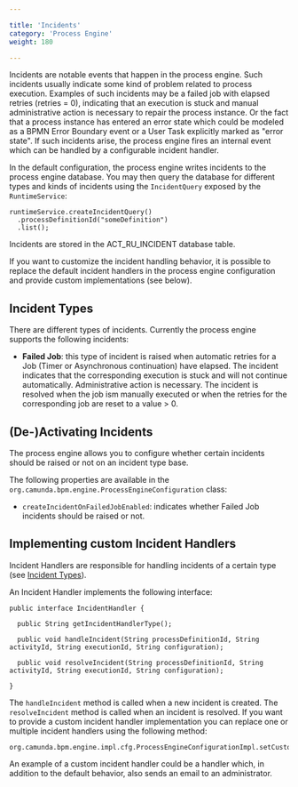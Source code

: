 ```yaml
---

title: 'Incidents'
category: 'Process Engine'
weight: 180

---
```


Incidents are notable events that happen in the process engine. Such incidents usually indicate some kind of problem related to process execution. Examples of such incidents may be a failed job with elapsed retries (retries = 0), indicating that an execution is stuck and manual administrative action is necessary to repair the process instance. Or the fact that a process instance has entered an error state which could be modeled as a BPMN Error Boundary event or a User Task explicitly marked as "error state". If such incidents arise, the process engine fires an internal event which can be handled by a configurable incident handler.

In the default configuration, the process engine writes incidents to the process engine database. You may then query the database for different types and kinds of incidents using the `IncidentQuery` exposed by the `RuntimeService`:

    runtimeService.createIncidentQuery()
      .processDefinitionId("someDefinition")
      .list();

Incidents are stored in the ACT_RU_INCIDENT database table.

If you want to customize the incident handling behavior, it is possible to replace the default incident handlers in the process engine configuration and provide custom implementations (see below).

## Incident Types

There are different types of incidents. Currently the process engine supports the following incidents:

  * **Failed Job**: this type of incident is raised when automatic retries for a Job (Timer or Asynchronous continuation) have elapsed. The incident indicates that the corresponding execution is stuck and will not continue automatically. Administrative action is necessary.
  The incident is resolved when the job ism manually executed or when the retries for the corresponding job are reset to a value > 0.

## (De-)Activating Incidents

The process engine allows you to configure  whether certain incidents should be raised or not on an incident type base.

The following properties are available in the `org.camunda.bpm.engine.ProcessEngineConfiguration` class:

  * `createIncidentOnFailedJobEnabled`: indicates whether Failed Job incidents should be raised or not.

## Implementing custom Incident Handlers

Incident Handlers are responsible for handling incidents of a certain type (see <a href="ref:#process-engine-incidents-incident-types">Incident Types</a>).

An Incident Handler implements the following interface:

    public interface IncidentHandler {

      public String getIncidentHandlerType();

      public void handleIncident(String processDefinitionId, String activityId, String executionId, String configuration);

      public void resolveIncident(String processDefinitionId, String activityId, String executionId, String configuration);

    }

The `handleIncident` method is called when a new incident is created. The `resolveIncident` method is called when an incident is resolved. If you want to provide a custom incident handler implementation you can replace one or multiple incident handlers using the following method:

    org.camunda.bpm.engine.impl.cfg.ProcessEngineConfigurationImpl.setCustomIncidentHandlers(List<IncidentHandler>)

An example of a custom incident handler could be a handler which, in addition to the default behavior, also sends an email to an administrator.

